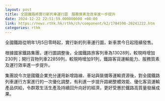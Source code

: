 ```yaml
---
layout: post
title: 全國鐵路將實行新列車運行圖　服務質素及效率進一步提升
date: 2024-12-22 22:51:59.000000000 +08:00
link: https://news.rthk.hk/rthk/ch/component/k2/1784598-20241222.htm
categories: rthk
---
```


全國鐵路從明年1月5日零時起，實行新的列車運行圖，新車票今日起陸續發售。

根據國家鐵路集團，運行圖調整後，全國鐵路旅客列車為13028列，較現時增加230列；開行貨物列車22859列，較現時增加91列，鐵路客貨運輸能力、服務質素及運行效率進一步提升。

集團說今次是國鐵企業充分運用新增路線、車站與裝備等運輸資源後，對全國鐵路列車運行方案進行的一次優化調整，有利進一步提升路網整體效能、優化客貨運輸產品供給，令群眾生活生產及持續回升向好的經濟，更好受惠於鐵路高質量發展成果。

